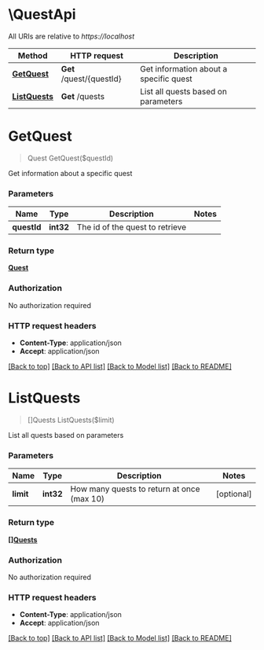 # \QuestApi

All URIs are relative to *https://localhost*

Method | HTTP request | Description
------------- | ------------- | -------------
[**GetQuest**](QuestApi.md#GetQuest) | **Get** /quest/{questId} | Get information about a specific quest
[**ListQuests**](QuestApi.md#ListQuests) | **Get** /quests | List all quests based on parameters


# **GetQuest**
> Quest GetQuest($questId)

Get information about a specific quest


### Parameters

Name | Type | Description  | Notes
------------- | ------------- | ------------- | -------------
 **questId** | **int32**| The id of the quest to retrieve | 

### Return type

[**Quest**](Quest.md)

### Authorization

No authorization required

### HTTP request headers

 - **Content-Type**: application/json
 - **Accept**: application/json

[[Back to top]](#) [[Back to API list]](../README.md#documentation-for-api-endpoints) [[Back to Model list]](../README.md#documentation-for-models) [[Back to README]](../README.md)

# **ListQuests**
> []Quests ListQuests($limit)

List all quests based on parameters


### Parameters

Name | Type | Description  | Notes
------------- | ------------- | ------------- | -------------
 **limit** | **int32**| How many quests to return at once (max 10) | [optional] 

### Return type

[**[]Quests**](Quests.md)

### Authorization

No authorization required

### HTTP request headers

 - **Content-Type**: application/json
 - **Accept**: application/json

[[Back to top]](#) [[Back to API list]](../README.md#documentation-for-api-endpoints) [[Back to Model list]](../README.md#documentation-for-models) [[Back to README]](../README.md)


